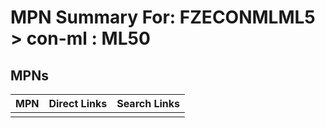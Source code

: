 



# MPN Summary For: FZECONMLML5 > con-ml : ML50

## MPNs
  

|MPN|Direct Links|Search Links|
| :--- | :--- | :--- |
||||
